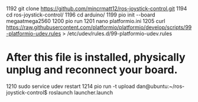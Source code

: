  1192  git clone https://github.com/mincrmatt12/ros-joystick-control.git
 1194  cd ros-joystick-control/
 1196  cd arduino/
 1199  pio init --board megaatmega2560
 1200  pio run
 1201  nano platformio.ini 
 1205  curl https://raw.githubusercontent.com/platformio/platformio/develop/scripts/99-platformio-udev.rules  > /etc/udev/rules.d/99-platformio-udev.rules
 # After this file is installed, physically unplug and reconnect your board.
 1210  sudo service udev restart
 1214  pio run -t upload
dan@ubuntu:~/ros-joystick-control$ roslaunch launcher.launch 
